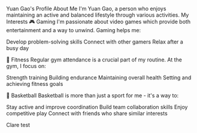 Yuan Gao's Profile
About Me
I'm Yuan Gao, a person who enjoys maintaining an active and balanced lifestyle through various activities.
My Interests
🎮 Gaming
I'm passionate about video games which provide both entertainment and a way to unwind. Gaming helps me:

Develop problem-solving skills
Connect with other gamers
Relax after a busy day

💪 Fitness
Regular gym attendance is a crucial part of my routine. At the gym, I focus on:

Strength training
Building endurance
Maintaining overall health
Setting and achieving fitness goals

🏀 Basketball
Basketball is more than just a sport for me - it's a way to:

Stay active and improve coordination
Build team collaboration skills
Enjoy competitive play
Connect with friends who share similar interests

Clare test